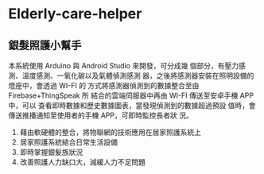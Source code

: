 # Elderly-care-helper

## 銀髮照護小幫手
本系統使用 Arduino 與 Android Studio 來開發，可分成幾
個部分，有壓力感測、溫度感測、一氧化碳以及氣體偵測感測
器，之後將感測器安裝在照明設備的燈座中，會透過 WI-FI 的
方式將感測器偵測到的數據整合至由 Firebase+ThingSpeak 所
結合的雲端伺服器中再由 WI-FI 傳送至安卓手機 APP 中，可以
查看即時數據和歷史數據圖表，當發現偵測到的數據超過預設
值時，會傳送推播通知至使用者的手機 APP，可即時監控長者狀
況。

1. 藉由軟硬體的整合，將物聯網的技術應用在居家照護系統上
2. 居家照護系統結合日常生活設備
3. 即時掌握銀髮族狀況
4. 改善照護人力缺口大，減緩人力不足問題
